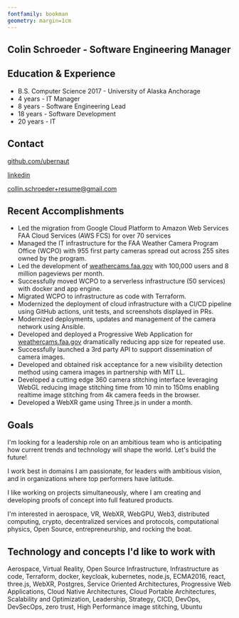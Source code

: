 ```yaml
---
fontfamily: bookman
geometry: margin=1cm
---
```


## Colin Schroeder - Software Engineering Manager

## Education & Experience

- B.S. Computer Science 2017 - University of Alaska Anchorage
- 4 years - IT Manager
- 8 years - Software Engineering Lead
- 18 years - Software Development
- 20 years - IT

## Contact

[github.com/ubernaut](https://github.com/ubernaut)

[linkedin](https://www.linkedin.com/in/collin-schroeder-b0a8909)  

[collin.schroeder+resume\@gmail.com](mailto:collin.schroeder+resume@gmail.com)

## Recent Accomplishments

- Led the migration from Google Cloud Platform to Amazon Web Services FAA Cloud Services (AWS FCS) for over 70 services
- Managed the IT infrastructure for the FAA Weather Camera Program Office (WCPO) with 955 first party cameras spread out across 255 sites owned by the program.
- Led the development of [weathercams.faa.gov](https://weathercams.faa.gov) with 100,000 users and 8 million pageviews per month.
- Successfully moved WCPO to a serverless infrastructure (50 services) with docker and app engine.
- Migrated WCPO to infrastructure as code with Terraform.
- Modernized the deployment of cloud infrastructure with a CI/CD pipeline using GitHub actions, unit tests, and screenshots displayed in PRs.
- Modernized deployments, updates and management of the camera network using Ansible.
- Developed and deployed a Progressive Web Application for [weathercams.faa.gov](https://weathercams.faa.gov) dramatically reducing app size for repeated use.
- Successfully launched a 3rd party API to support dissemination of camera images.
- Developed and obtained risk acceptance for a new visibility detection method using camera images in partnership with MIT LL.
- Developed a cutting edge 360 camera stitching interface leveraging WebGL reducing image stitching time from 10 min to 150ms enabling realtime image stitching from 4k camera feeds in the browser.
- Developed a WebXR game using Three.js in under a month.

## Goals

I'm looking for a leadership role on an ambitious team who is anticipating how current trends and technology will shape the world. Let's build the future!

I work best in domains I am passionate, for leaders with ambitious vision, and in organizations where top performers have latitude.

I like working on projects simultaneously, where I am creating and developing proofs of concept into full featured products.

I'm interested in aerospace, VR, WebXR, WebGPU, Web3, distributed computing, crypto, decentralized services and protocols, computational physics, Open Source, entrepreneurship, and rocking the boat.

## Technology and concepts I'd like to work with

Aerospace, Virtual Reality, Open Source Infrastructure, Infrastructure as code, Terraform, docker, keycloak, kubernetes, node.js, ECMA2016, react, three.js, WebXR, Postgres, Service Oriented Architectures, Progressive Web Applications, Cloud Native Architectures, Cloud Portable Architectures, Scalability and Optimization, Leadership, Strategy, CICD, DevOps, DevSecOps, zero trust, High Performance image stitching, Ubuntu
